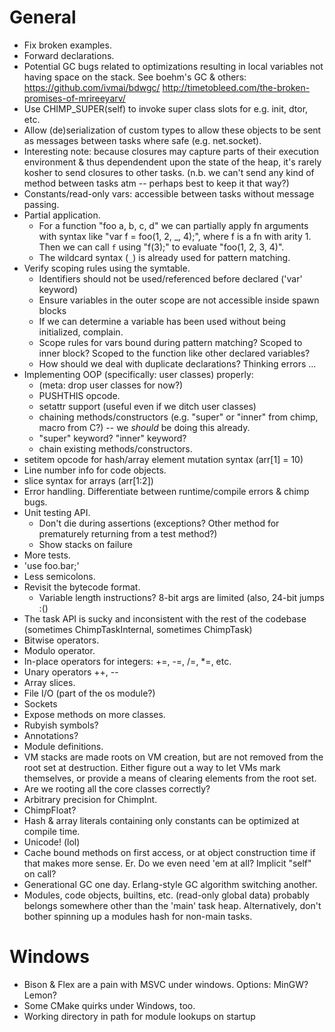 # General
* Fix broken examples.
* Forward declarations.
* Potential GC bugs related to optimizations resulting in local variables
  not having space on the stack. See boehm's GC & others:
  https://github.com/ivmai/bdwgc/
  http://timetobleed.com/the-broken-promises-of-mrireeyarv/
* Use CHIMP\_SUPER(self) to invoke super class slots for e.g. init, dtor, etc.
* Allow (de)serialization of custom types to allow these objects to be sent
  as messages between tasks where safe (e.g. net.socket).
* Interesting note: because closures may capture parts of their execution
  environment & thus dependendent upon the state of the heap, it's
  rarely kosher to send closures to other tasks. (n.b. we can't send any
  kind of method between tasks atm -- perhaps best to keep it that way?)
* Constants/read-only vars: accessible between tasks without message passing.
* Partial application.
  * For a function "foo a, b, c, d" we can partially apply fn arguments with
    syntax like "var f = foo(1, 2, _, 4);", where f is a fn with arity 1.
    Then we can call `f` using "f(3);" to evaluate "foo(1, 2, 3, 4)".
  * The wildcard syntax (`_`) is already used for pattern matching.
* Verify scoping rules using the symtable.
  * Identifiers should not be used/referenced before declared ('var' keyword)
  * Ensure variables in the outer scope are not accessible inside spawn blocks
  * If we can determine a variable has been used without being initialized,
    complain.
  * Scope rules for vars bound during pattern matching? Scoped to inner block?
    Scoped to the function like other declared variables?
  * How should we deal with duplicate declarations? Thinking errors ...
* Implementing OOP (specifically: user classes) properly:
  * (meta: drop user classes for now?)
  * PUSHTHIS opcode.
  * setattr support (useful even if we ditch user classes)
  * chaining methods/constructors (e.g. "super" or "inner" from chimp,
macro from C?) -- we *should* be doing this already.
  * "super" keyword? "inner" keyword?
  * chain existing methods/constructors.
* setitem opcode for hash/array element mutation syntax (arr[1] = 10)
* Line number info for code objects.
* slice syntax for arrays (arr[1:2])
* Error handling. Differentiate between runtime/compile errors & chimp bugs.
* Unit testing API.
  * Don't die during assertions (exceptions? Other method for prematurely
    returning from a test method?)
  * Show stacks on failure
* More tests.
* 'use foo.bar;'
* Less semicolons.
* Revisit the bytecode format.
  - Variable length instructions? 8-bit args are limited (also, 24-bit jumps :()
* The task API is sucky and inconsistent with the rest of the codebase
  (sometimes ChimpTaskInternal, sometimes ChimpTask)
* Bitwise operators.
* Modulo operator.
* In-place operators for integers: +=, -=, /=, \*=, etc.
* Unary operators ++, --
* Array slices.
* File I/O (part of the os module?)
* Sockets
* Expose methods on more classes.
* Rubyish symbols?
* Annotations?
* Module definitions.
* VM stacks are made roots on VM creation, but are not removed from the root
  set at destruction. Either figure out a way to let VMs mark themselves, or
  provide a means of clearing elements from the root set.
* Are we rooting all the core classes correctly?
* Arbitrary precision for ChimpInt.
* ChimpFloat?
* Hash & array literals containing only constants can be optimized at compile time.
* Unicode! (lol)
* Cache bound methods on first access, or at object construction time if
  that makes more sense. Er. Do we even need 'em at all?
  Implicit "self" on call?
* Generational GC one day. Erlang-style GC algorithm switching another.
* Modules, code objects, builtins, etc. (read-only global data) probably
  belongs somewhere other than the 'main' task heap. Alternatively, don't
  bother spinning up a modules hash for non-main tasks.

# Windows
* Bison & Flex are a pain with MSVC under windows. Options: MinGW? Lemon?
* Some CMake quirks under Windows, too.
* Working directory in path for module lookups on startup
